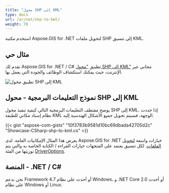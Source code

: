 ```yaml
---
title: "محول SHP إلى KML"
type: docs
url: /ar/net/shp-to-kml/
weight: 70
---
```


استخدم مكتبة Aspose.GIS for .NET لتحويل ملفات SHP إلى تنسيق KML.

## **مثال حي**

تقدم لك Aspose.GIS for .NET / C# تطبيق ["محول SHP إلى KML"](https://products.aspose.app/gis/conversion/shp-to-kml) مجاني عبر الإنترنت، حيث يمكنك استكشاف الوظائف والجودة التي يعمل بها.

![تطبيق محول SHP إلى KML](conversion.png)

## **نموذج التعليمات البرمجية - محول SHP إلى KML**

يوضح مقتطف التعليمات البرمجية التالي كيفية تنفيذ محول SHP إلى KML. إذا حددت نظام إسناد مكاني للطبقة KML الوجهة، فسيتم تحويل جميع الأشكال الهندسية إليه. 

{{< gist "aspose-com-gists" "10f3783b9581d10bc69dbada42705d2c" "Showcase-CSharp-shp-to-kml.cs" >}}

يعرض هذا المثال الإمكانيات العامة. لدى Aspose.GIS for .NET خيارات واسعة [لتحويل الملفات](https://docs.aspose.com/gis/net/vector-layers/). لكل تنسيق يعتمد على المتجهات خيارات القراءة / الكتابة الخاصة به والتي يتم توريثها من الفئة [DriverOptions](https://reference.aspose.com/gis/net/aspose.gis/driveroptions).

## **المنصة - .NET / C#**

نحن ندعم Framework 4.7 أو أحدث على نظام Windows، و .NET Core 2.0 أو أحدث على نظام Windows أو Linux.
